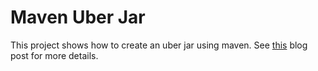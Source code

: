 # Maven Uber Jar

This project shows how to create an uber jar using maven. See [this](https://jvdevlab.com/blog/tools/maven/uber-jar) blog post for more details.
